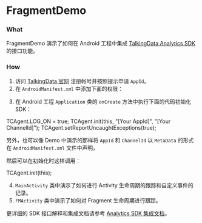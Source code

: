 # FragmentDemo


### What

FragmentDemo 演示了如何在 Android 工程中集成 [TalkingData Analytics SDK](https://www.talkingdata.com/app/document_web/index.jsp?statistics) 的接口功能。

### How

1. 访问 [TalkingData 官网](https://www.talkingdata.com/) 注册帐号并按照提示申请 `AppId`。
2. 在 `AndroidManifest.xml` 中添加下面的权限：

<uses-permission android:name="android.permission.INTERNET" />
<uses-permission android:name="android.permission.ACCESS_NETWORK_STATE" />
<uses-permission android:name="android.permission.READ_PHONE_STATE"  />
<uses-permission android:name="android.permission.ACCESS_WIFI_STATE"  />
<uses-permission android:name="android.permission.GET_TASKS"  />

3. 在 Android 工程 `Application` 类的 `onCreate` 方法中执行下面的代码初始化 SDK：

TCAgent.LOG_ON = true;
TCAgent.init(this, "[Your AppId]", "[Your ChannelId]");
TCAgent.setReportUncaughtExceptions(true);

另外，也可以像 Demo 中演示的那样将 `AppId` 和 `ChannelId` 以 `MetaData` 的形式在 `AndroidManifest.xml` 文件中声明，

<meta-data android:name="TD_APP_ID" android:value="Your_app_id" />
<meta-data android:name="TD_CHANNEL_ID" android:value="Your_channel_id" />

然后可以在初始化时这样调用：

TCAgent.init(this);

4. `MainActivity` 类中演示了如何进行 Activity 生命周期的跟踪和自定义事件的记录。
5. `FMActivity` 类中演示了如何对 Fragment 生命周期进行跟踪。

更详细的 SDK 接口解释和集成文档请参考 [Analytics SDK 集成文档](https://www.talkingdata.com/app/document_web/index.jsp?statistics)。
